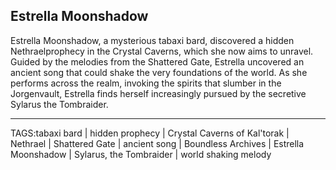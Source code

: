 ## Estrella Moonshadow

Estrella Moonshadow, a mysterious tabaxi bard, discovered a hidden Nethraelprophecy in the Crystal Caverns, which she now aims to unravel. Guided by the melodies from the Shattered Gate, Estrella uncovered an ancient song that could shake the very foundations of the world. As she performs across the realm, invoking the spirits that slumber in the Jorgenvault, Estrella finds herself increasingly pursued by the secretive Sylarus the Tombraider.


---

TAGS:tabaxi bard | hidden prophecy | Crystal Caverns of Kal'torak | Nethrael | Shattered Gate | ancient song | Boundless Archives | Estrella Moonshadow | Sylarus, the Tombraider | world shaking melody

